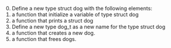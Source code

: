 0. Define a new type struct dog with the following elements:
1. a function that initialize a variable of type struct dog
2. a function that prints a struct dog
3. Define a new type dog_t as a new name for the type struct dog
4. a function that creates a new dog.
5. a function that frees dogs.
